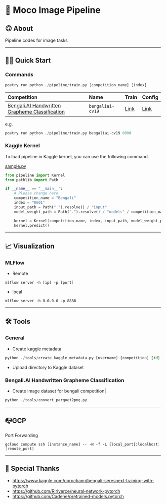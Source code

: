 # 🐅 Moco Image Pipeline
## 🙃 About
Pipeline codes for image tasks

---

## 🏃‍♂️ Quick Start

### Commands

```py
poetry run python ./pipeline/train.py [competition_name] [index]
```

|Competition|Name|Train|Config|
|:-|:-|:-|:-|
|[Bengali.AI Handwritten Grapheme Classification](https://www.kaggle.com/c/bengaliai-cv19)|`bengaliai-cv19` | [Link](https://github.com/j20232/bengali/blob/master/pipeline/Bengali.py)|[Link](https://github.com/j20232/bengali/tree/master/config/bengaliai-cv19")|

e.g.

```py
poetry run python ./pipeline/train.py bengaliai-cv19 0000
```

### Kaggle Kernel
To load pipeline in Kaggle kernel, you can use the following command.

[sample.py](https://github.com/j20232/moco_image_pipeline/blob/master/sample.py)
```py
from pipeline import Kernel
from pathlib import Path

if __name__ == "__main__":
    # Please change here
    competition_name = "Bengali"
    index = "0001"
    input_path = Path(".").resolve() / "input"
    model_weight_path = Path(".").resolve() / "models" / competition_name / index / f"{index}.pth"

    kernel = Kernel(competition_name, index, input_path, model_weight_path)
    kernel.predict()
```

---

## 📈 Visualization

### MLFlow

- Remote

```
mlflow server -h [ip] -p [port]
```

- local

```
mlflow server -h 0.0.0.0 -p 8888
```

---

## 🛠 Tools

### General

- Create kaggle metadata

```py
python ./tools/create_kaggle_metadata.py [username] [competition] [id]
```

- Upload directory to Kaggle dataset

### Bengali.AI Handwritten Grapheme Classification

- Create image dataset for bengali competition|

```py
python ./tools/convert_parquet2png.py
```

---

## 📭GCP

Port Forwarding

```
gcloud compute ssh [instance_name] -- -N -f -L [local_port]:localhost:[remote_port]
```

---

## 👏 Special Thanks

- https://www.kaggle.com/corochann/bengali-seresnext-training-with-pytorch
- https://github.com/Ririverce/neural-network-pytorch
- https://github.com/Cadene/pretrained-models.pytorch
